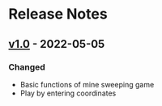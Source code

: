 # Release Notes

## [v1.0](https://github.com/maxiao64/MineWeeper/releases/tag/v1.0) - 2022-05-05

### Changed

- Basic functions of mine sweeping game
- Play by entering coordinates